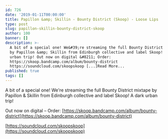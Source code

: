 ```yaml
---
id: 726
date: '2019-01-11T00:00:00'
title: Papillon &amp; Skillin - Bounty District (Skoop) - Loose Lips
type: post
slug: papillon-skillin-bounty-district-skoop
author: 100
banner: []
description: >-
  A bit of a special one! We&#39;re streaming the full Bounty District mixtape
  by Papillon &amp; Skillin from Edinburgh collective and label Skoop! A dark
  urban trip! Out now on digital &#8211; Order:
  https://skoop.bandcamp.com/album/bounty-district
  https://soundcloud.com/skoopskoop [...]Read More...
published: true
tags: []
---
```

A bit of a special one! We're streaming the full Bounty District mixtape by Papillon & Skillin from Edinburgh collective and label Skoop! A dark urban trip!

Out now on digital – Order: [https://skoop.bandcamp.com/album/bounty-district](https://skoop.bandcamp.com/album/bounty-district)

[https://soundcloud.com/skoopskoop](https://soundcloud.com/skoopskoop)